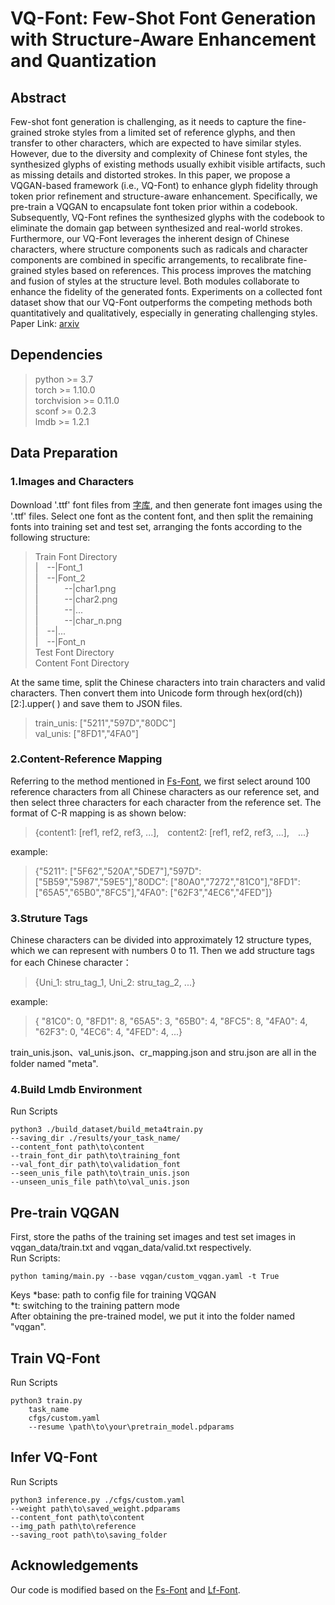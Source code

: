 # VQ-Font: Few-Shot Font Generation with Structure-Aware Enhancement and Quantization
## Abstract
Few-shot font generation is challenging, as it needs to capture the fine-grained stroke styles from a limited set of reference glyphs, and then transfer to other characters, which are expected to have similar styles. However, due to the diversity and complexity of Chinese font styles, the synthesized glyphs of existing methods usually exhibit visible artifacts, such as missing details and distorted strokes. In this paper, we propose a VQGAN-based framework (i.e., VQ-Font) to enhance glyph fidelity through token prior refinement and structure-aware enhancement. Specifically, we pre-train a VQGAN to encapsulate font token prior within a codebook. Subsequently, VQ-Font refines the synthesized glyphs with the codebook to eliminate the domain gap between synthesized and real-world strokes. Furthermore, our VQ-Font leverages the inherent design of Chinese characters, where structure components such as radicals and character components are combined in specific arrangements, to recalibrate fine-grained styles based on references. This process improves the matching and fusion of styles at the structure level. Both modules collaborate to enhance the fidelity of the generated fonts. Experiments on a collected font dataset show that our VQ-Font outperforms the competing methods both quantitatively and qualitatively, especially in generating challenging styles.  
Paper Link: [arxiv](https://arxiv.org/pdf/2308.14018.pdf)
## Dependencies
>python >= 3.7  
 torch >= 1.10.0  
 torchvision >= 0.11.0  
 sconf >= 0.2.3  
 lmdb >= 1.2.1
## Data Preparation
### 1.Images and Characters 
Download '.ttf' font files from [字库](https://www.foundertype.com/), and then generate font images using the '.ttf' files. Select one font as the content font, and then split the remaining fonts into training set and test set, arranging the fonts according to the following structure:
>Train Font Directory  
|&emsp;--|Font_1  
|&emsp;--|Font_2  
|&emsp;&emsp;&emsp;--|char1.png  
|&emsp;&emsp;&emsp;--|char2.png  
|&emsp;&emsp;&emsp;--|...  
|&emsp;&emsp;&emsp;--|char_n.png  
|&emsp;--|...  
|&emsp;--|Font_n  
Test Font Directory  
Content Font Directory

At the same time, split the Chinese characters into train characters and valid characters. Then convert them into Unicode form through hex(ord(ch))[2:].upper( ) and save them to JSON files.  
>train_unis: ["5211","597D","80DC"]  
 val_unis: ["8FD1","4FA0"]
### 2.Content-Reference Mapping
Referring to the method mentioned in [Fs-Font](https://github.com/tlc121/FsFont), we first select around 100 reference characters from all Chinese characters as our reference set, and then select three characters for each character from the reference set. The format of C-R mapping is as shown below:  
>{content1: [ref1, ref2, ref3, ...], content2: [ref1, ref2, ref3, ...], ...}

example:
>{"5211": ["5F62","520A","5DE7"],"597D": ["5B59","5987","59E5"],"80DC": ["80A0","7272","81C0"],"8FD1": ["65A5","65B0","8FC5"],"4FA0": ["62F3","4EC6","4FED"]}

### 3.Struture Tags
Chinese characters can be divided into approximately 12 structure types, which we can represent with numbers 0 to 11. Then we add structure tags for each Chinese character：
>{Uni_1: stru_tag_1, Uni_2: stru_tag_2, ...}

example:  
>{ "81C0": 0, "8FD1": 8, "65A5": 3, "65B0": 4, "8FC5": 8, "4FA0": 4, "62F3": 0, "4EC6": 4, "4FED": 4, ...}

train_unis.json、val_unis.json、cr_mapping.json and stru.json are all in the folder named "meta".
### 4.Build Lmdb Environment
Run Scripts
```
python3 ./build_dataset/build_meta4train.py 
--saving_dir ./results/your_task_name/ 
--content_font path\to\content 
--train_font_dir path\to\training_font 
--val_font_dir path\to\validation_font 
--seen_unis_file path\to\train_unis.json 
--unseen_unis_file path\to\val_unis.json
```
## Pre-train VQGAN
First, store the paths of the training set images and test set images in vqgan_data/train.txt and vqgan_data/valid.txt respectively.  
Run Scripts:  
```
python taming/main.py --base vqgan/custom_vqgan.yaml -t True
```
Keys
*base: path to config file for training VQGAN  
*t: switching to the training pattern mode  
After obtaining the pre-trained model, we put it into the folder named "vqgan".  
## Train VQ-Font
Run Scripts
```
python3 train.py 
    task_name
    cfgs/custom.yaml
    --resume \path\to\your\pretrain_model.pdparams
```
## Infer VQ-Font
Run Scripts  
```
python3 inference.py ./cfgs/custom.yaml 
--weight path\to\saved_weight.pdparams
--content_font path\to\content 
--img_path path\to\reference 
--saving_root path\to\saving_folder
```
## Acknowledgements
Our code is modified based on the [Fs-Font](https://github.com/tlc121/FsFont) and [Lf-Font](https://github.com/clovaai/lffont).

